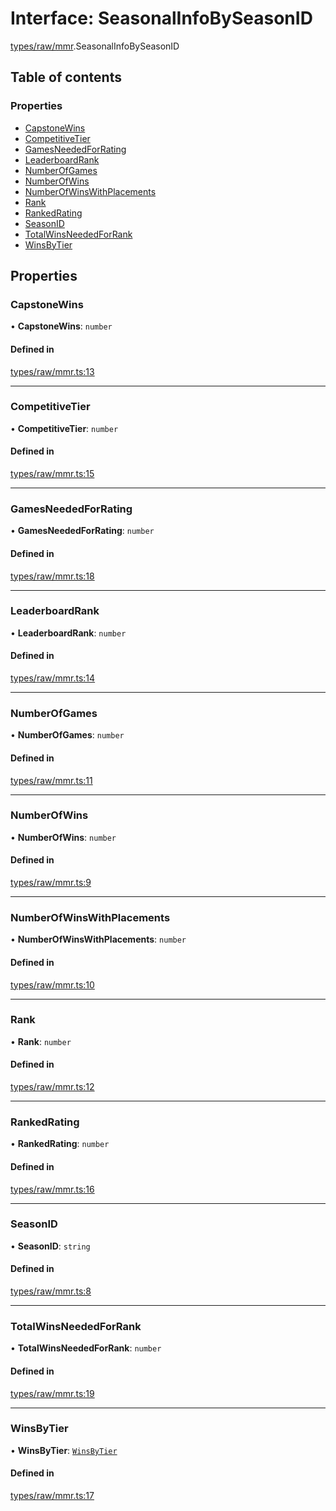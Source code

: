 # Interface: SeasonalInfoBySeasonID

[types/raw/mmr](../modules/types_raw_mmr.md).SeasonalInfoBySeasonID

## Table of contents

### Properties

- [CapstoneWins](types_raw_mmr.SeasonalInfoBySeasonID.md#capstonewins)
- [CompetitiveTier](types_raw_mmr.SeasonalInfoBySeasonID.md#competitivetier)
- [GamesNeededForRating](types_raw_mmr.SeasonalInfoBySeasonID.md#gamesneededforrating)
- [LeaderboardRank](types_raw_mmr.SeasonalInfoBySeasonID.md#leaderboardrank)
- [NumberOfGames](types_raw_mmr.SeasonalInfoBySeasonID.md#numberofgames)
- [NumberOfWins](types_raw_mmr.SeasonalInfoBySeasonID.md#numberofwins)
- [NumberOfWinsWithPlacements](types_raw_mmr.SeasonalInfoBySeasonID.md#numberofwinswithplacements)
- [Rank](types_raw_mmr.SeasonalInfoBySeasonID.md#rank)
- [RankedRating](types_raw_mmr.SeasonalInfoBySeasonID.md#rankedrating)
- [SeasonID](types_raw_mmr.SeasonalInfoBySeasonID.md#seasonid)
- [TotalWinsNeededForRank](types_raw_mmr.SeasonalInfoBySeasonID.md#totalwinsneededforrank)
- [WinsByTier](types_raw_mmr.SeasonalInfoBySeasonID.md#winsbytier)

## Properties

### CapstoneWins

• **CapstoneWins**: `number`

#### Defined in

[types/raw/mmr.ts:13](https://github.com/jameslinimk/unofficial-valorant-api/blob/1def087/package/src/types/raw/mmr.ts#L13)

___

### CompetitiveTier

• **CompetitiveTier**: `number`

#### Defined in

[types/raw/mmr.ts:15](https://github.com/jameslinimk/unofficial-valorant-api/blob/1def087/package/src/types/raw/mmr.ts#L15)

___

### GamesNeededForRating

• **GamesNeededForRating**: `number`

#### Defined in

[types/raw/mmr.ts:18](https://github.com/jameslinimk/unofficial-valorant-api/blob/1def087/package/src/types/raw/mmr.ts#L18)

___

### LeaderboardRank

• **LeaderboardRank**: `number`

#### Defined in

[types/raw/mmr.ts:14](https://github.com/jameslinimk/unofficial-valorant-api/blob/1def087/package/src/types/raw/mmr.ts#L14)

___

### NumberOfGames

• **NumberOfGames**: `number`

#### Defined in

[types/raw/mmr.ts:11](https://github.com/jameslinimk/unofficial-valorant-api/blob/1def087/package/src/types/raw/mmr.ts#L11)

___

### NumberOfWins

• **NumberOfWins**: `number`

#### Defined in

[types/raw/mmr.ts:9](https://github.com/jameslinimk/unofficial-valorant-api/blob/1def087/package/src/types/raw/mmr.ts#L9)

___

### NumberOfWinsWithPlacements

• **NumberOfWinsWithPlacements**: `number`

#### Defined in

[types/raw/mmr.ts:10](https://github.com/jameslinimk/unofficial-valorant-api/blob/1def087/package/src/types/raw/mmr.ts#L10)

___

### Rank

• **Rank**: `number`

#### Defined in

[types/raw/mmr.ts:12](https://github.com/jameslinimk/unofficial-valorant-api/blob/1def087/package/src/types/raw/mmr.ts#L12)

___

### RankedRating

• **RankedRating**: `number`

#### Defined in

[types/raw/mmr.ts:16](https://github.com/jameslinimk/unofficial-valorant-api/blob/1def087/package/src/types/raw/mmr.ts#L16)

___

### SeasonID

• **SeasonID**: `string`

#### Defined in

[types/raw/mmr.ts:8](https://github.com/jameslinimk/unofficial-valorant-api/blob/1def087/package/src/types/raw/mmr.ts#L8)

___

### TotalWinsNeededForRank

• **TotalWinsNeededForRank**: `number`

#### Defined in

[types/raw/mmr.ts:19](https://github.com/jameslinimk/unofficial-valorant-api/blob/1def087/package/src/types/raw/mmr.ts#L19)

___

### WinsByTier

• **WinsByTier**: [`WinsByTier`](types_raw_mmr.WinsByTier.md)

#### Defined in

[types/raw/mmr.ts:17](https://github.com/jameslinimk/unofficial-valorant-api/blob/1def087/package/src/types/raw/mmr.ts#L17)
